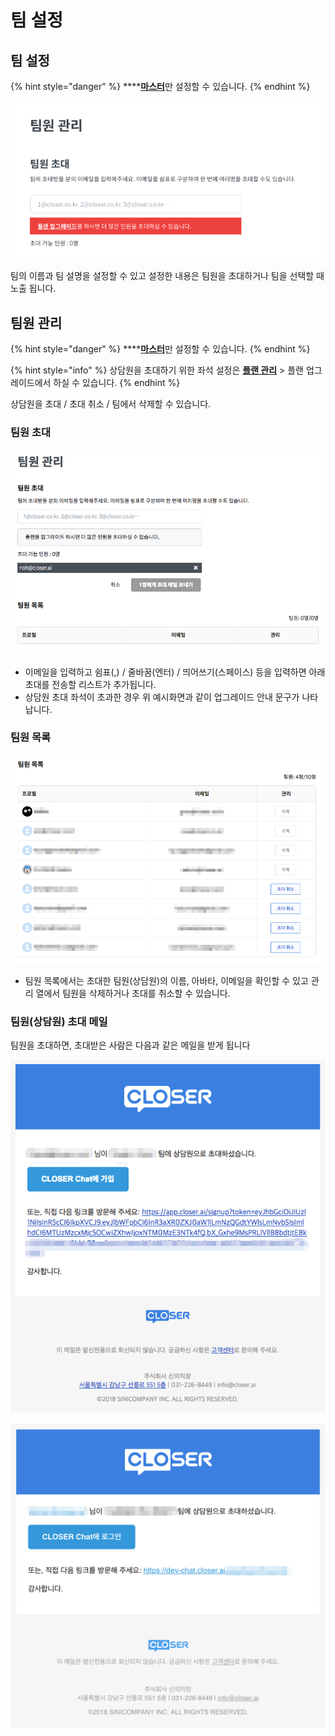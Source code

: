 # 팀 설정

## **팀 설정**

{% hint style="danger" %}
\*\*\*\*[**마스터**](../overview.md#undefined-1)만 설정할 수 있습니다.
{% endhint %}

![](../../.gitbook/assets/undefined%20%2813%29.png)

팀의 이름과 팀 설명을 설정할 수 있고 설정한 내용은 팀원을 초대하거나 팀을 선택할 때 노출 됩니다.

## 팀원 관리

{% hint style="danger" %}
\*\*\*\*[**마스터**](../overview.md#undefined-1)만 설정할 수 있습니다.
{% endhint %}

{% hint style="info" %}
상담원을 초대하기 위한 좌석 설정은 [**플랜 관리**](https://app.closer.ai/app/settings/plan/general) &gt; 플랜 업그레이드에서 하실 수 있습니다.
{% endhint %}

상담원을 초대 / 초대 취소 / 팀에서 삭제할 수 있습니다.

### 팀원 초대

![](../../.gitbook/assets/undefined%20%2821%29.png)

* 이메일을 입력하고 쉼표\(,\) / 줄바꿈\(엔터\) / 띄어쓰기\(스페이스\) 등을 입력하면 아래 초대를 전송할 리스트가 추가됩니다.
* 상담원 초대 좌석이 초과한 경우 위 예시화면과 같이 업그레이드 안내 문구가 나타납니다.

### 팀원 목록

![&#xD300;&#xC6D0; &#xBAA9;&#xB85D; &#xD654;&#xBA74; &#xC608;&#xC2DC;](../../.gitbook/assets/undefined%20%2812%29.png)

* 팀원 목록에서는 초대한 팀원\(상담원\)의 이름, 아바타, 이메일을 확인할 수 있고 관리 열에서 팀원을 삭제하거나 초대를 취소할 수 있습니다.

### 팀원\(상담원\) 초대 메일

팀원을 초대하면, 초대받은 사람은 다음과 같은 메일을 받게 됩니다

![&#xD300;&#xC6D0;\(&#xC0C1;&#xB2F4;&#xC6D0;\) &#xCD08;&#xB300; &#xBA54;&#xC77C; &#xC608;&#xC2DC; - CLOSER &#xD68C;&#xC6D0;&#xC774; &#xC544;&#xB2CC; &#xACBD;&#xC6B0;](../../.gitbook/assets/undefined%20%2824%29.png)

![&#xD300;&#xC6D0;\(&#xC0C1;&#xB2F4;&#xC6D0;\) &#xCD08;&#xB300; &#xBA54;&#xC77C; &#xC608;&#xC2DC; - CLOSER &#xD68C;&#xC6D0;&#xC778; &#xACBD;&#xC6B0;](../../.gitbook/assets/undefined%20%286%29.png)

